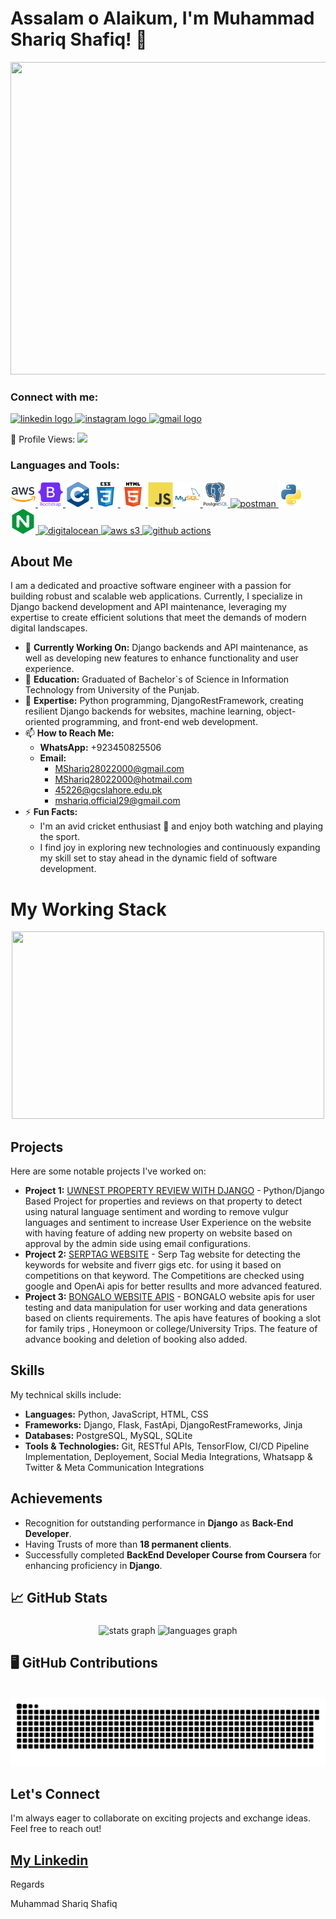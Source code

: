 # Assalam o Alaikum, I'm Muhammad Shariq Shafiq! 👋


<div align="right">
  <img src="https://media4.giphy.com/media/v1.Y2lkPTc5MGI3NjExM3A2bXZ2ZTJ1dHZyNDgwOXhsbGZwNDBwMnRtYnI3aW9hNjh3dTR0cyZlcD12MV9pbnRlcm5hbF9naWZfYnlfaWQmY3Q9Zw/qgQUggAC3Pfv687qPC/giphy.gif" width="1200px" height="500px">
</div>


<h3 align="left">Connect with me:</h3>
<div align="left">
  <a href="https://www.linkedin.com/in/muhammad-shariq-335b58239?utm_source=share&utm_campaign=share_via&utm_content=profile&utm_medium=android_app" target="_blank">
    <img src="https://img.shields.io/static/v1?message=LinkedIn&logo=linkedin&label=&color=0077B5&logoColor=white&labelColor=&style=for-the-badge" height="35" alt="linkedin logo"  />
  </a>
  <a href="https://www.instagram.com/shariq.shafiq_46/" target="_blank">
    <img src="https://img.shields.io/static/v1?message=Instagram&logo=instagram&label=&color=E4405F&logoColor=white&labelColor=&style=for-the-badge" height="35" alt="instagram logo"  />
  </a>

  <a href="mailto:mshariq28022000@gmail.com" target="_blank">
    <img src="https://img.shields.io/static/v1?message=Gmail&logo=gmail&label=&color=D14836&logoColor=white&labelColor=&style=for-the-badge" height="35" alt="gmail logo"  />
  </a>
</div>



👀 Profile Views: ![](https://komarev.com/ghpvc/?username=M-Shariq-546&color=blue&style=flat-square)




<h3 align="left">Languages and Tools:</h3>
<p align="left"> <a href="https://aws.amazon.com" target="_blank" rel="noreferrer"> <img src="https://raw.githubusercontent.com/devicons/devicon/master/icons/amazonwebservices/amazonwebservices-original-wordmark.svg" alt="aws" width="40" height="40"/> </a> <a href="https://getbootstrap.com" target="_blank" rel="noreferrer"> <img src="https://raw.githubusercontent.com/devicons/devicon/master/icons/bootstrap/bootstrap-plain-wordmark.svg" alt="bootstrap" width="40" height="40"/> </a> <a href="https://www.w3schools.com/cpp/" target="_blank" rel="noreferrer"> <img src="https://raw.githubusercontent.com/devicons/devicon/master/icons/cplusplus/cplusplus-original.svg" alt="cplusplus" width="40" height="40"/> </a> <a href="https://www.w3schools.com/css/" target="_blank" rel="noreferrer"> <img src="https://raw.githubusercontent.com/devicons/devicon/master/icons/css3/css3-original-wordmark.svg" alt="css3" width="40" height="40"/> </a> <a href="https://www.w3.org/html/" target="_blank" rel="noreferrer"> <img src="https://raw.githubusercontent.com/devicons/devicon/master/icons/html5/html5-original-wordmark.svg" alt="html5" width="40" height="40"/> </a> <a href="https://developer.mozilla.org/en-US/docs/Web/JavaScript" target="_blank" rel="noreferrer"> <img src="https://raw.githubusercontent.com/devicons/devicon/master/icons/javascript/javascript-original.svg" alt="javascript" width="40" height="40"/> <a href="https://www.mysql.com/" target="_blank" rel="noreferrer"> <img src="https://raw.githubusercontent.com/devicons/devicon/master/icons/mysql/mysql-original-wordmark.svg" alt="mysql" width="40" height="40"/> </a> <a href="https://www.postgresql.org" target="_blank" rel="noreferrer"> <img src="https://raw.githubusercontent.com/devicons/devicon/master/icons/postgresql/postgresql-original-wordmark.svg" alt="postgresql" width="40" height="40"/> </a> <a href="https://postman.com" target="_blank" rel="noreferrer"> <img src="https://www.vectorlogo.zone/logos/getpostman/getpostman-icon.svg" alt="postman" width="40" height="40"/> </a> <a href="https://www.python.org" target="_blank" rel="noreferrer"> <img src="https://raw.githubusercontent.com/devicons/devicon/master/icons/python/python-original.svg" alt="python" width="40" height="40"/> </a> <a href="https://www.nginx.com/" target="_blank" rel="noreferrer">
    <img src="https://raw.githubusercontent.com/devicons/devicon/master/icons/nginx/nginx-original.svg" alt="nginx" width="40" height="40"/>
  </a>
  <!-- DigitalOcean Icon -->
  <a href="https://www.digitalocean.com/" target="_blank" rel="noreferrer">
    <img src="https://www.vectorlogo.zone/logos/digitalocean/digitalocean-icon.svg" alt="digitalocean" width="40" height="40"/>
  </a>
  <!-- AWS S3 Icon -->
  <a href="https://aws.amazon.com/s3/" target="_blank" rel="noreferrer">
    <img src="https://cdn.worldvectorlogo.com/logos/amazon-s3.svg" alt="aws s3" width="40" height="40"/>
  </a> <a href="https://github.com/features/actions" target="_blank" rel="noreferrer">
    <img src="https://www.vectorlogo.zone/logos/github/github-icon.svg" alt="github actions" width="40" height="40"/>
  </a> </p>


## About Me

I am a dedicated and proactive software engineer with a passion for building robust and scalable web applications. Currently, I specialize in Django backend development and API maintenance, leveraging my expertise to create efficient solutions that meet the demands of modern digital landscapes.

- 🔭 **Currently Working On:** Django backends and API maintenance, as well as developing new features to enhance functionality and user experience.
- 🌱 **Education:** Graduated of Bachelor`s of Science in Information Technology from University of the Punjab.
- 💬 **Expertise:** Python programming, DjangoRestFramework, creating resilient Django backends for websites, machine learning, object-oriented programming, and front-end web development.
- 📫 **How to Reach Me:** 
  - **WhatsApp:** +923450825506
  - **Email:** 
    - [MShariq28022000@gmail.com](mailto:MShariq28022000@gmail.com)
    - [MShariq28022000@hotmail.com](mailto:MShariq28022000@hotmail.com)
    - [45226@gcslahore.edu.pk](mailto:45226@gcslahore.edu.pk)
    - [mshariq.official29@gmail.com](mailto:mshariq.official29@gmail.com)
- ⚡ **Fun Facts:** 
  - I'm an avid cricket enthusiast 🏏 and enjoy both watching and playing the sport.
  - I find joy in exploring new technologies and continuously expanding my skill set to stay ahead in the dynamic field of software development.


# My Working Stack

<div align="center">
  <img src="https://media.geeksforgeeks.org/wp-content/cdn-uploads/20210923191540/Integrating-Django-with-Reactjs-using-Django-REST-Framework.png" width="500px" height="300px">
</div>


## Projects

Here are some notable projects I've worked on:

- **Project 1:** [UWNEST PROPERTY REVIEW WITH DJANGO](https://github.com/M-Shariq-546/UWNEST-Properties) - Python/Django Based Project for properties and reviews on that property to detect using natural language sentiment and wording to remove vulgur languages and sentiment to increase User Experience on the website with having feature of adding new property on website based on approval by the admin side using email configurations.
- **Project 2:** [SERPTAG WEBSITE](https://github.com/cwebado/Serpbackend) - Serp Tag website for detecting the keywords for website and fiverr gigs etc. for using it based on competitions on that keyword. The Competitions are checked using google and OpenAi apis for better resullts and more advanced featured.
- **Project 3:** [BONGALO WEBSITE APIS](https://github.com/M-Shariq-546/Bongalo) - BONGALO website apis for user testing and data manipulation for user working and data generations based on clients requirements. The apis have features of booking a slot for family trips , Honeymoon or college/University Trips. The feature of advance booking and deletion of booking also added. 

## Skills

My technical skills include:

- **Languages:** Python, JavaScript, HTML, CSS
- **Frameworks:** Django, Flask, FastApi, DjangoRestFrameworks, Jinja
- **Databases:** PostgreSQL, MySQL, SQLite
- **Tools & Technologies:** Git, RESTful APIs, TensorFlow, CI/CD Pipeline Implementation, Deployement, Social Media Integrations, Whatsapp & Twitter & Meta Communication Integrations

## Achievements

- Recognition for outstanding performance in **Django** as **Back-End Developer**.
- Having Trusts of more than **18 permanent clients**.
- Successfully completed **BackEnd Developer Course from Coursera** for enhancing proficiency in **Django**.



## 📈 GitHub Stats

###

<div align="center">
  <img src="https://github-readme-stats.vercel.app/api?username=M-Shariq-546&hide_title=false&hide_rank=false&show_icons=true&include_all_commits=true&count_private=true&disable_animations=false&theme=gotham&locale=en&hide_border=false" height="150" alt="stats graph"  />
  <img src="https://github-readme-stats.vercel.app/api/top-langs?username=M-Shariq-546&locale=en&hide_title=false&layout=compact&card_width=320&langs_count=5&theme=gotham&hide_border=false" height="150" alt="languages graph"  />
</div>

###

## 🖥️ GitHub Contributions
<br clear="both">

<img src="https://raw.githubusercontent.com/ABRJrocks/ABRJrocks/output/snake.svg" alt="Snake animation" />



## Let's Connect

I'm always eager to collaborate on exciting projects and exchange ideas. Feel free to reach out!

## [My Linkedin](https://www.linkedin.com/in/muhammad-shariq-335b58239?utm_source=share&utm_campaign=share_via&utm_content=profile&utm_medium=android_app)

Regards 

Muhammad Shariq Shafiq

